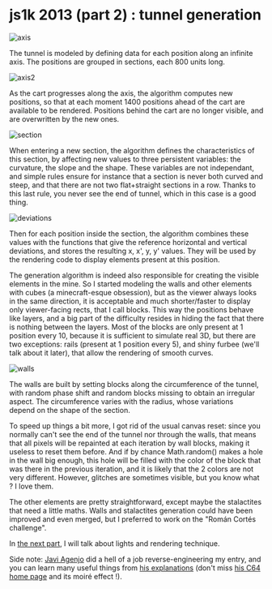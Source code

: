 # js1k 2013 (part 2) : tunnel generation

<section>

![axis](http://ehouais.net/blog/wp-content/uploads/2013/04/axis.png "axis")

The tunnel is modeled by defining data for each position along an infinite axis. The positions are grouped in sections, each 800 units long.

</section>

<section>

![axis2](http://ehouais.net/blog/wp-content/uploads/2013/04/axis2.png "axis2")

As the cart progresses along the axis, the algorithm computes new positions, so that at each moment 1400 positions ahead of the cart are available to be rendered. Positions behind the cart are no longer visible, and are overwritten by the new ones.

</section>

<section>

![section](http://ehouais.net/blog/wp-content/uploads/2013/04/section.png "section")

When entering a new section, the algorithm defines the characteristics of this section, by affecting new values to three persistent variables: the curvature, the slope and the shape. These variables are not independant, and simple rules ensure for instance that a section is never both curved and steep, and that there are not two flat+straight sections in a row. Thanks to this last rule, you never see the end of tunnel, which in this case is a good thing.</p>

</section>

<section>

![deviations](http://ehouais.net/blog/wp-content/uploads/2013/04/deviations.png "deviations")

Then for each position inside the section, the algorithm combines these values with the functions that give the reference horizontal and vertical deviations, and stores the resulting x, x', y, y' values. They will be used by the rendering code to display elements present at this position.

</section>

<section>

The generation algorithm is indeed also responsible for creating the visible elements in the mine. So I started modeling the walls and other elements with cubes (a minecraft-esque obsession), but as the viewer always looks in the same direction, it is acceptable and much shorter/faster to display only viewer-facing rects, that I call blocks. This way the positions behave like layers, and a big part of the difficulty resides in hiding the fact that there is nothing between the layers. Most of the blocks are only present at 1 position every 10, because it is sufficient to simulate real 3D, but there are two exceptions: rails (present at 1 position every 5), and shiny furbee (we'll talk about it later), that allow the rendering of smooth curves.

</section>

<section>

![walls](http://ehouais.net/blog/wp-content/uploads/2013/04/walls.png "walls")

The walls are built by setting blocks along the circumference of the tunnel, with random phase shift and random blocks missing to obtain an irregular aspect. The circumference varies with the radius, whose variations depend on the shape of the section.

</section>

<section>

To speed up things a bit more, I got rid of the usual canvas reset: since you normally can't see the end of the tunnel nor through the walls, that means that all pixels will be repainted at each iteration by wall blocks, making it useless to reset them before. And if by chance Math.random() makes a hole in the wall big enough, this hole will be filled with the color of the block that was there in the previous iteration, and it is likely that the 2 colors are not very different. However, glitches are sometimes visible, but you know what ? I love them.</p>

</section>

<section>

The other elements are pretty straightforward, except maybe the stalactites that need a little maths. Walls and stalactites generation could have been improved and even merged, but I preferred to work on the "Román Cortés challenge".

</section>

<section>

In [the next part](js1k-2013-part-3-rendering "js1k 2013 (part 3) : rendering"), I will talk about lights and rendering technique.

</section>

<section>

Side note: [Javi Agenjo](http://www.tamats.com/blog "Javi Argenjo") did a hell of a job reverse-engineering my entry, and you can learn many useful things from [his explanations](http://www.tamats.com/blog/?p=431) (don't miss [his C64 home page](http://www.tamats.com "http://www.tamats.com") and its moiré effect !).

</section>

